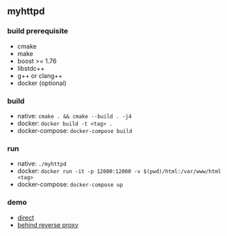 ## myhttpd

### build prerequisite

- cmake
- make
- boost >= 1.76
- libstdc++
- g++ or clang++
- docker (optional)

### build

- native: `cmake . && cmake --build . -j4`
- docker: `docker build -t <tag> .`
- docker-compose: `docker-compose build`

### run

- native: `./myhttpd`
- docker: `docker run -it -p 12000:12000 -v $(pwd)/html:/var/www/html <tag>`
- docker-compose: `docker-compose up`

### demo
- [direct](http://cn1.scarecrow928.com:12000)
- [behind reverse proxy](https://cn1.scarecrow928.com:10443/myhttpd)